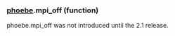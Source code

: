 ### [phoebe](phoebe.md).mpi_off (function)

phoebe.mpi_off was not introduced until the 2.1 release.
